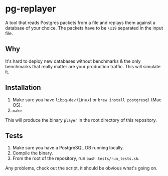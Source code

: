 # pg-replayer

A tool that reads Postgres packets from a file and replays them against a database of your choice. The packets have to be `\x19` separated in the input file.

## Why
It's hard to deploy new databases without benchmarks & the only benchmarks that really matter are your production traffic. This will simulate it.

## Installation

1. Make sure you have `libpq-dev` (Linux) or `brew install postgresql` (Mac OS).
2. `make`

This will produce the binary `player` in the root directory of this repository.

## Tests

1. Make sure you have a PostgreSQL DB running locally.
2. Compile the binary.
3. From the root of the repository, run `bash tests/run_tests.sh`.

Any problems, check out the script, it should be obvious what's going on.
